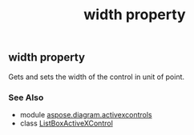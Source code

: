 ﻿---
title: width property
second_title: Aspose.Diagram for Python via .NET API References
description: 
type: docs
weight: 290
url: /python-net/aspose.diagram.activexcontrols/listboxactivexcontrol/width/
is_root: false
---

## width property


Gets and sets the width of the control in unit of point.

### See Also
* module [aspose.diagram.activexcontrols](../../)
* class [ListBoxActiveXControl](/diagram/python-net/aspose.diagram.activexcontrols/listboxactivexcontrol)
